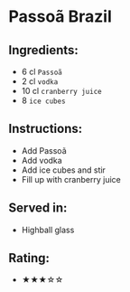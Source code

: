 # Passoã Brazil

## Ingredients:
- 6 cl `Passoã` <!-- 4 cl `Passoã` -->
- 2 cl `vodka`
- 10 cl `cranberry juice` <!-- 12 cl `cranberry juice` -->
- 8 `ice cubes`

## Instructions:
- Add Passoã
- Add vodka
- Add ice cubes and stir
- Fill up with cranberry juice

## Served in:
- Highball glass

## Rating:
- ★★★☆☆
